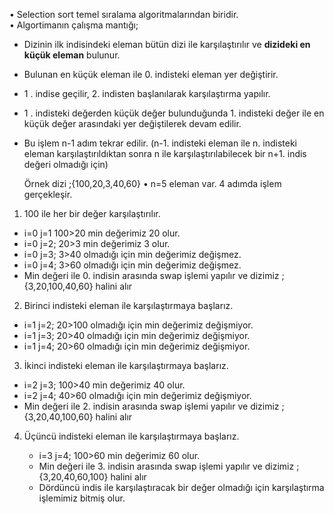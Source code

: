 • Selection sort temel sıralama algoritmalarından biridir.   
• Algortimanın çalışma mantığı;

- Dizinin ilk indisindeki eleman bütün dizi ile karşılaştırılır ve **dizideki en küçük eleman** bulunur.
- Bulunan en küçük eleman  ile 0. indisteki eleman yer değiştirir.
- 1 . indise geçilir, 2. indisten başlanılarak karşılaştırma yapılır.
- 1 . indisteki değerden küçük değer bulunduğunda 1. indisteki değer ile en küçük değer arasındaki yer değiştilerek devam edilir.
- Bu işlem n-1 adım tekrar edilir. (n-1. indisteki eleman ile n. indisteki eleman karşılaştırıldıktan sonra n ile karşılaştırılabilecek bir n+1. indis değeri olmadığı için)

  Örnek dizi ;{100,20,3,40,60}
• n=5 eleman var. 4 adımda işlem gerçekleşir.
1. 100 ile her bir değer karşılaştırılır. 

  - i=0 j=1 100>20 min değerimiz 20 olur.
  - i=0 j=2; 20>3 min değerimiz 3 olur.
  - i=0 j=3; 3>40 olmadığı için min değerimiz değişmez.
  - i=0 j=4; 3>60 olmadığı için min değerimiz değişmez.
  - Min değeri ile 0. indisin arasında swap işlemi yapılır ve dizimiz ; {3,20,100,40,60} halini alır
2. Birinci indisteki eleman ile karşılaştırmaya başlarız.

 - i=1 j=2; 20>100 olmadığı için min değerimiz değişmiyor. 
 - i=1 j=3; 20>40 olmadığı için min değerimiz değişmiyor. 
 - i=1 j=4; 20>60 olmadığı için min değerimiz değişmiyor.

3. İkinci indisteki eleman ile karşılaştırmaya başlarız.
  
  - i=2 j=3; 100>40 min değerimiz 40 olur.
  - i=2 j=4; 40>60 olmadığı için min değerimiz değişmiyor.
  -  Min değeri ile 2. indisin arasında swap işlemi yapılır ve dizimiz ; {3,20,40,100,60} halini alır
    
4. Üçüncü indisteki eleman ile karşılaştırmaya başlarız.
   
   -  i=3 j=4; 100>60 min değerimiz 60 olur.
   -  Min değeri ile 3. indisin arasında swap işlemi yapılır ve dizimiz ; {3,20,40,60,100} halini alır
   -  Dördüncü indis ile karşılaştıracak bir değer olmadığı için karşılaştırma işlemimiz bitmiş olur. 
